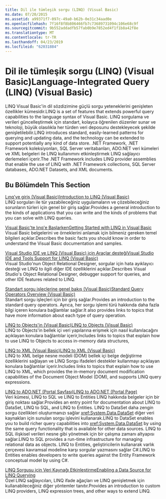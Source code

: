```yaml
---
title: Dil ile tümleşik sorgu (LINQ) (Visual Basic)
ms.date: 07/20/2015
ms.assetid: a99371f7-097c-49a0-b62b-0e31c34aad0e
ms.openlocfilehash: 7f16f8f8b806466fb7c73689731094c106e68c9f
ms.sourcegitcommit: 9b552addadfb57fab0b9e7852ed4f1f1b8a42f8e
ms.translationtype: MT
ms.contentlocale: tr-TR
ms.lasthandoff: 04/23/2019
ms.locfileid: "62031884"
---
```

# <a name="language-integrated-query-linq-visual-basic"></a><span data-ttu-id="66a2a-102">Dil ile tümleşik sorgu (LINQ) (Visual Basic)</span><span class="sxs-lookup"><span data-stu-id="66a2a-102">Language-Integrated Query (LINQ) (Visual Basic)</span></span>
<span data-ttu-id="66a2a-103">LINQ Visual Basic'in dil sözdizimine güçlü sorgu yeteneklerini genişleten özellikler kümesidir.</span><span class="sxs-lookup"><span data-stu-id="66a2a-103">LINQ is a set of features that extends powerful query capabilities to the language syntax of Visual Basic.</span></span> <span data-ttu-id="66a2a-104">LINQ sorgulama ve verileri güncelleştirmek için standart, kolayca öğrenilen düzenler sunar ve teknoloji, büyük olasılıkla her türden veri deposunu destekleyecek şekilde genişletilebilir.</span><span class="sxs-lookup"><span data-stu-id="66a2a-104">LINQ introduces standard, easily-learned patterns for querying and updating data, and the technology can be extended to support potentially any kind of data store.</span></span>  <span data-ttu-id="66a2a-105">.NET Framework, .NET Framework koleksiyonları, SQL Server veritabanları, ADO.NET veri kümeleri ve XML belgeleri ile LINQ kullanımını etkinleştirmek LINQ sağlayıcı derlemeleri içerir.</span><span class="sxs-lookup"><span data-stu-id="66a2a-105">The .NET Framework includes LINQ provider assemblies that enable the use of LINQ with .NET Framework collections, SQL Server databases, ADO.NET Datasets, and XML documents.</span></span>  
  
## <a name="in-this-section"></a><span data-ttu-id="66a2a-106">Bu Bölümde</span><span class="sxs-lookup"><span data-stu-id="66a2a-106">In This Section</span></span>  
 [<span data-ttu-id="66a2a-107">Lınq'ye giriş (Visual Basic)</span><span class="sxs-lookup"><span data-stu-id="66a2a-107">Introduction to LINQ (Visual Basic)</span></span>](../../../../visual-basic/programming-guide/concepts/linq/introduction-to-linq.md)  
 <span data-ttu-id="66a2a-108">LINQ sorguları ile tür yazabileceğiniz uygulamaların ve çözebileceğiniz sorunların türleri için genel bir giriş sağlar.</span><span class="sxs-lookup"><span data-stu-id="66a2a-108">Provides a general introduction to the kinds of applications that you can write and the kinds of problems that you can solve with LINQ queries.</span></span>  
  
 [<span data-ttu-id="66a2a-109">Visual Basic'te lınq'e Başlarken</span><span class="sxs-lookup"><span data-stu-id="66a2a-109">Getting Started with LINQ in Visual Basic</span></span>](../../../../visual-basic/programming-guide/concepts/linq/getting-started-with-linq.md)  
 <span data-ttu-id="66a2a-110">Visual Basic belgelerini ve örneklerini anlamak için bilmeniz gereken temel bilgileri açıklar.</span><span class="sxs-lookup"><span data-stu-id="66a2a-110">Describes the basic facts you should know in order to understand the Visual Basic documentation and samples.</span></span>  
  
 [<span data-ttu-id="66a2a-111">Visual Studio IDE ve LINQ (Visual Basic) için Araçlar desteği</span><span class="sxs-lookup"><span data-stu-id="66a2a-111">Visual Studio IDE and Tools Support for LINQ (Visual Basic)</span></span>](../../../../visual-basic/programming-guide/concepts/linq/visual-studio-ide-and-tools-support-for-linq.md)  
 <span data-ttu-id="66a2a-112">Visual Studio'nun Object Relational Designer, sorgular için hata ayıklayıcı desteği ve LINQ to ilgili diğer IDE özelliklerini açıklar.</span><span class="sxs-lookup"><span data-stu-id="66a2a-112">Describes Visual Studio's Object Relational Designer, debugger support for queries, and other IDE features related to LINQ.</span></span>  
  
 [<span data-ttu-id="66a2a-113">Standart sorgu işleçlerine genel bakış (Visual Basic)</span><span class="sxs-lookup"><span data-stu-id="66a2a-113">Standard Query Operators Overview (Visual Basic)</span></span>](../../../../visual-basic/programming-guide/concepts/linq/standard-query-operators-overview.md)  
 <span data-ttu-id="66a2a-114">Standart sorgu işleçleri için bir giriş sağlar.</span><span class="sxs-lookup"><span data-stu-id="66a2a-114">Provides an introduction to the standard query operators.</span></span> <span data-ttu-id="66a2a-115">Ayrıca, her sorgu işlemi türü hakkında daha fazla bilgi içeren konulara bağlantılar sağlar.</span><span class="sxs-lookup"><span data-stu-id="66a2a-115">It also provides links to topics that have more information about each type of query operation.</span></span>  
  
 [<span data-ttu-id="66a2a-116">LINQ to Objects'in (Visual Basic)</span><span class="sxs-lookup"><span data-stu-id="66a2a-116">LINQ to Objects (Visual Basic)</span></span>](../../../../visual-basic/programming-guide/concepts/linq/linq-to-objects.md)  
 <span data-ttu-id="66a2a-117">LINQ to Objects'in bellek içi veri yapılarına erişmek için nasıl kullanılacağını açıklayan konulara bağlantılar içerir,</span><span class="sxs-lookup"><span data-stu-id="66a2a-117">Includes links to topics that explain how to use LINQ to Objects to access in-memory data structures,</span></span>  
  
 [<span data-ttu-id="66a2a-118">LINQ to XML (Visual Basic)</span><span class="sxs-lookup"><span data-stu-id="66a2a-118">LINQ to XML (Visual Basic)</span></span>](../../../../visual-basic/programming-guide/concepts/linq/linq-to-xml.md)  
 <span data-ttu-id="66a2a-119">LINQ to XML belge nesne modeli (DOM) bellek içi belge değiştirme özelliklerini sağlayan ve LINQ Sorgu ifadeleri destekler kullanmayı açıklayan konulara bağlantılar içerir.</span><span class="sxs-lookup"><span data-stu-id="66a2a-119">Includes links to topics that explain how to use LINQ to XML, which provides the in-memory document modification capabilities of the Document Object Model (DOM), and supports LINQ query expressions.</span></span>  
  
 [<span data-ttu-id="66a2a-120">LINQ to ADO.NET (Portal Sayfası)</span><span class="sxs-lookup"><span data-stu-id="66a2a-120">LINQ to ADO.NET (Portal Page)</span></span>](../../../../visual-basic/programming-guide/concepts/linq/linq-to-adonet-portal-page.md)  
 <span data-ttu-id="66a2a-121">Veri kümesi, LINQ to SQL ve LINQ to Entities LINQ hakkında belgeler için bir giriş noktası sağlar.</span><span class="sxs-lookup"><span data-stu-id="66a2a-121">Provides an entry point for documentation about LINQ to DataSet, LINQ to SQL, and LINQ to Entities.</span></span> <span data-ttu-id="66a2a-122">LINQ to DataSet daha zengin sorgu özellikleri oluşturmanızı sağlar <xref:System.Data.DataSet> diğer veri kaynakları için sunulan sorgu işlevini kullanarak.</span><span class="sxs-lookup"><span data-stu-id="66a2a-122">LINQ to DataSet enables you to build richer query capabilities into <xref:System.Data.DataSet> by using the same query functionality that is available for other data sources.</span></span> <span data-ttu-id="66a2a-123">LINQ to SQL ilişkisel verileri nesne gibi yönetmek için bir çalışma zamanı altyapısı sağlar.</span><span class="sxs-lookup"><span data-stu-id="66a2a-123">LINQ to SQL provides a run-time infrastructure for managing relational data as objects.</span></span> <span data-ttu-id="66a2a-124">LINQ to Entities, geliştiricilerin kullanarak varlık çerçevesi kavramsal modeline karşı sorgular yazmasını sağlar C#.</span><span class="sxs-lookup"><span data-stu-id="66a2a-124">LINQ to Entities enables developers to write queries against the Entity Framework conceptual model by using C#.</span></span>  
  
 [<span data-ttu-id="66a2a-125">LINQ Sorgusu için Veri Kaynağı Etkinleştirme</span><span class="sxs-lookup"><span data-stu-id="66a2a-125">Enabling a Data Source for LINQ Querying</span></span>](../../../../visual-basic/programming-guide/concepts/linq/enabling-a-data-source-for-linq-querying.md)  
 <span data-ttu-id="66a2a-126">Özel LINQ sağlayıcıları, LINQ ifade ağaçları ve LINQ genişletmek için kullanabileceğiniz diğer yöntemler tanıtır.</span><span class="sxs-lookup"><span data-stu-id="66a2a-126">Provides an introduction to custom LINQ providers, LINQ expression trees, and other ways to extend LINQ.</span></span>
